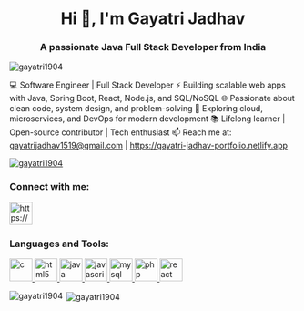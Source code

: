 <h1 align="center">Hi 👋, I'm Gayatri Jadhav</h1>
<h3 align="center">A passionate Java Full Stack Developer from India</h3>

<p align="left"> <img src="https://komarev.com/ghpvc/?username=gayatri1904&label=Profile%20views&color=0ED573&style=flat" alt="gayatri1904" /> </p>

💻 Software Engineer | Full Stack Developer
⚡ Building scalable web apps with Java, Spring Boot, React, Node.js, and SQL/NoSQL
🌐 Passionate about clean code, system design, and problem-solving
🚀 Exploring cloud, microservices, and DevOps for modern development
📚 Lifelong learner | Open-source contributor | Tech enthusiast
📫 Reach me at: gayatrijadhav1519@gmail.com | https://gayatri-jadhav-portfolio.netlify.app

<p align="left"> <a href="#"><img src="https://github-profile-trophy.vercel.app/?username=gayatri1904" alt="gayatri1904" /></a> </p>

<h3 align="left">Connect with me:</h3>
<p align="left">
<a href="https://www.linkedin.com/in/gayatri-jadhav-895268226" target="blank"><img align="center" src="https://cdn-icons-png.flaticon.com/128/2504/2504923.png" alt="https://www.linkedin.com/in/gayatri-jadhav-895268226" height="40" width="40" /></a>
</p>

<h3 align="left">Languages and Tools:</h3>
<p align="left"> <a href="https://www.cprogramming.com/" target="_blank" rel="noreferrer"> <img src="https://upload.wikimedia.org/wikipedia/commons/thumb/1/18/C_Programming_Language.svg/1200px-C_Programming_Language.svg.png" alt="c" width="40" height="40"/> </a> <a href="https://www.w3.org/html/" target="_blank" rel="noreferrer"> <img src="https://cdn-icons-png.flaticon.com/128/5968/5968267.png" alt="html5" width="40" height="40"/> </a> <a href="https://www.java.com" target="_blank" rel="noreferrer"> <img src="https://cdn-icons-png.flaticon.com/128/226/226777.png" alt="java" width="40" height="40"/> </a> <a href="https://developer.mozilla.org/en-US/docs/Web/JavaScript" target="_blank" rel="noreferrer"> <img src="https://cdn-icons-png.flaticon.com/128/5968/5968292.png" alt="javascript" width="40" height="40"/> </a><a href="https://www.mysql.com/" target="_blank" rel="noreferrer"> <img src="https://cdn-icons-png.flaticon.com/128/919/919836.png" alt="mysql" width="40" height="40"/> </a><a href="https://www.php.net" target="_blank" rel="noreferrer"> <img src="https://cdn-icons-png.flaticon.com/128/5968/5968332.png" alt="php" width="40" height="40"/> </a> <a href="https://reactjs.org/" target="_blank" rel="noreferrer"> <img src="https://cdn-icons-png.flaticon.com/128/753/753244.png" alt="react" width="40" height="40"/> </a> </p>

<p><img align="left" src="https://github-readme-stats.vercel.app/api/top-langs?username=gayatri1904&show_icons=true&locale=en&layout=compact" alt="gayatri1904" /></p>

<p>&nbsp;<img align="center" src="https://github-readme-stats.vercel.app/api?username=gayatri1904&show_icons=true&locale=en" alt="gayatri1904" /></p>
